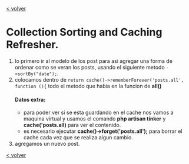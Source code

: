 [< volver](../../README.md)
# Collection Sorting and Caching Refresher.
1.  lo primero ir al modelo de los post para asi agregar una forma de ordenar como se veran los posts, usando el siguiente metodo ```->sortBy("date");```.
2. colocamos dentro de ```return cache()->rememberForever('posts.all', function (){``` todo el metodo que habia en la funcion de **all()**
    #### Datos extra:
    * para poder ver si se esta guardando en el cache nos vamos a maquina virtual y usamos el comando **php artisan tinker** y **cache('posts.all)** para ver el contenido. 
    * es necesario ejecutar **cache()->forget('posts.all');** para borrar el cache cada vez que se realiza algun cambio.
3. agregamos un nuevo post.

[< volver](../../README.md)